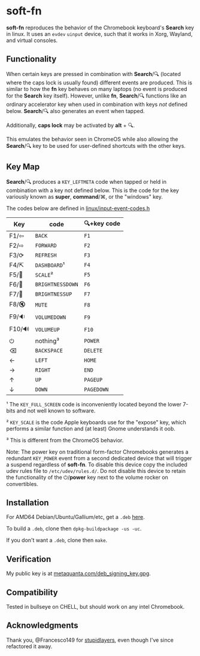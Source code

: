 # soft-fn

**soft-fn** reproduces the behavior of the Chromebook keyboard's **Search** key in linux. It uses an `evdev` `uinput` device, such that it works in Xorg, Wayland, and virtual consoles.

## Functionality

When certain keys are pressed in combination with **Search**/🔍︎ (located where the caps lock is usually found) different events are produced. This is similar to how the **fn** key behaves on many laptops (no event is produced for the **Search** key itself). However, unlike **fn**, **Search**/🔍︎ functions like an ordinary accelerator key when used in combination with keys _not_ defined below. **Search**/🔍︎ also generates an event when tapped.

Additionally, **caps lock** may be activated by **alt** + 🔍︎.

This emulates the behavior seen in ChromeOS while also allowing the **Search**/🔍︎ key to be used for user-defined shortcuts with the other keys.


## Key Map

**Search**/🔍︎ produces a `KEY_LEFTMETA` code when tapped or held in combination with a key not defined below. This is the code for the key variously known as **super**, **command**/⌘, or the "windows" key.

The codes below are defined in [linux/input-event-codes.h](https://github.com/torvalds/linux/blob/master/include/uapi/linux/input-event-codes.h)


| Key  | code             | 🔍︎+key code |
|------|------------------|-------------|
| F1/⇦ | `BACK`           | `F1`        |
| F2/⇨ | `FORWARD`        | `F2`        |
| F3/⟳ | `REFRESH`        | `F3`        |
| F4/⇱︎ | `DASHBOARD`¹     | `F4`        |
| F5/🍱 | `SCALE`²         | `F5`        |
| F6/🔅| `BRIGHTNESSDOWN` | `F6`        |
| F7/🔆| `BRIGHTNESSUP`   | `F7`        |
| F8/🔇| `MUTE`           | `F8`        |
| F9/🔉| `VOLUMEDOWN`     | `F9`        |
|F10/🔊| `VOLUMEUP`       | `F10`       |
|  ⏻   | nothing³         | `POWER`     |
|  ⌫   | `BACKSPACE`      | `DELETE`    |
|  ←   | `LEFT`           | `HOME`      |
|  →   | `RIGHT`          | `END`       |
|  ↑   | `UP`             | `PAGEUP`    |
|  ↓   | `DOWN`           | `PAGEDOWN`  |
 
¹ The `KEY_FULL_SCREEN` code is inconveniently located beyond the lower 7-bits and not well known to software.

² `KEY_SCALE` is the code Apple keyboards use for the "expose" key, which performs a similar function and (at least) Gnome understands it oob.

³ This is different from the ChromeOS behavior.

Note: The power key on traditional form-factor Chromebooks generates a redundant `KEY_POWER` event from a second dedicated device that will trigger a suspend regardless of **soft-fn**. To disable this device copy the included udev rules file to `/etc/udev/rules.d/`. Do not disable this device to retain the functionality of
the ⏻/**power** key next to the volume rocker on convertibles. 

## Installation

For AMD64 Debian/Ubuntu/Gallium/etc, get a `.deb` [here](https://github.com/metaquanta/soft_fn/releases/tag/v0.2).

To build a `.deb`, clone then `dpkg-buildpackage -us -uc`.

If you don't want a `.deb`, clone then `make`.

## Verification

My public key is at [metaquanta.com/deb_signing_key.gpg](https://metaquanta.com/deb_signing_key.gpg).

## Compatibility

Tested in bullseye on CHELL, but should work on any intel Chromebook.

## Acknowledgments

Thank you, @Francesco149 for [stupidlayers](https://github.com/Francesco149/stupidlayers), even though I've since refactored it away.

